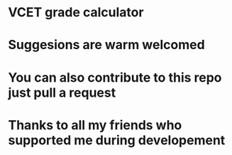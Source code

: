# VCET grade calculator 
# Suggesions are warm welcomed 
# You can also contribute to this repo just pull a request
# Thanks to all my friends who supported me during developement 

